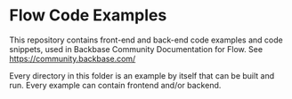 # Flow Code Examples

This repository contains front-end and back-end code examples and code snippets, used in Backbase Community Documentation for Flow. See https://community.backbase.com/

Every directory in this folder is an example by itself that can be built and run. Every example can contain frontend and/or backend.
